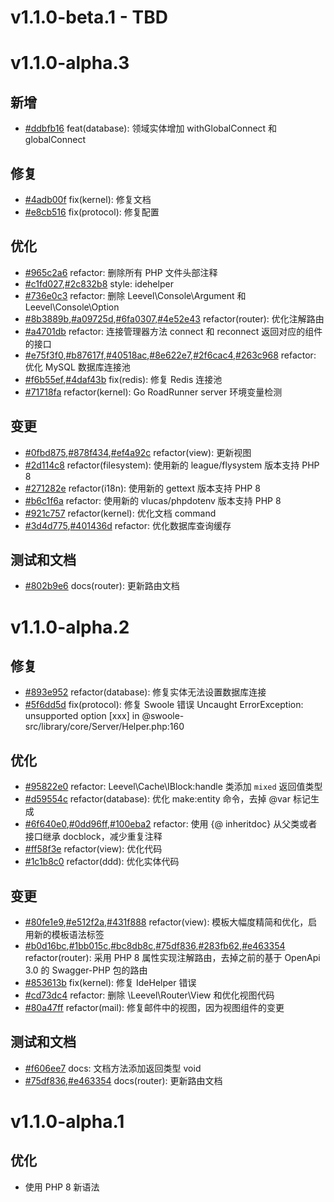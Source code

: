 # v1.1.0-beta.1 - TBD

# v1.1.0-alpha.3

## 新增

- [#ddbfb16](https://github.com/hunzhiwange/framework/commit/ddbfb16) feat(database): 领域实体增加 withGlobalConnect 和 globalConnect

## 修复

- [#4adb00f](https://github.com/hunzhiwange/framework/commit/4adb00f) fix(kernel): 修复文档
- [#e8cb516](https://github.com/hunzhiwange/framework/commit/e8cb516) fix(protocol): 修复配置

## 优化

- [#965c2a6](https://github.com/hunzhiwange/framework/commit/965c2a6) refactor: 删除所有 PHP 文件头部注释
- [#c1fd027](https://github.com/hunzhiwange/framework/commit/c1fd027),[#2c832b8](https://github.com/hunzhiwange/framework/commit/2c832b8) style: idehelper
- [#736e0c3](https://github.com/hunzhiwange/framework/commit/736e0c3) refactor: 删除 Leevel\Console\Argument 和 Leevel\Console\Option
- [#8b3889b](https://github.com/hunzhiwange/framework/commit/8b3889b),[#a09725d](https://github.com/hunzhiwange/framework/commit/a09725d),[#6fa0307](https://github.com/hunzhiwange/framework/commit/6fa0307),[#4e52e43](https://github.com/hunzhiwange/framework/commit/4e52e43) refactor(router): 优化注解路由
- [#a4701db](https://github.com/hunzhiwange/framework/commit/a4701db) refactor: 连接管理器方法 connect 和 reconnect 返回对应的组件的接口
- [#e75f3f0](https://github.com/hunzhiwange/framework/commit/e75f3f0),[#b87617f](https://github.com/hunzhiwange/framework/commit/b87617f),[#40518ac](https://github.com/hunzhiwange/framework/commit/40518ac),[#8e622e7](https://github.com/hunzhiwange/framework/commit/8e622e7),[#2f6cac4](https://github.com/hunzhiwange/framework/commit/2f6cac4),[#263c968](https://github.com/hunzhiwange/framework/commit/263c968) refactor: 优化 MySQL 数据库连接池
- [#f6b55ef](https://github.com/hunzhiwange/framework/commit/f6b55ef),[#4daf43b](https://github.com/hunzhiwange/framework/commit/4daf43b) fix(redis): 修复 Redis 连接池
- [#71718fa](https://github.com/hunzhiwange/framework/commit/71718fa) refactor(kernel): Go RoadRunner server 环境变量检测

## 变更 

- [#0fbd875](https://github.com/hunzhiwange/framework/commit/0fbd875),[#878f434](https://github.com/hunzhiwange/framework/commit/878f434),[#ef4a92c](https://github.com/hunzhiwange/framework/commit/ef4a92c) refactor(view): 更新视图
- [#2d114c8](https://github.com/hunzhiwange/framework/commit/2d114c8) refactor(filesystem): 使用新的 league/flysystem 版本支持 PHP 8
- [#271282e](https://github.com/hunzhiwange/framework/commit/271282e) refactor(i18n): 使用新的 gettext 版本支持 PHP 8
- [#b6c1f6a](https://github.com/hunzhiwange/framework/commit/b6c1f6a) refactor: 使用新的 vlucas/phpdotenv 版本支持 PHP 8
- [#921c757](https://github.com/hunzhiwange/framework/commit/921c757) refactor(kernel): 优化文档 command
- [#3d4d775](https://github.com/hunzhiwange/framework/commit/3d4d775),[#401436d](https://github.com/hunzhiwange/framework/commit/401436d) refactor: 优化数据库查询缓存

## 测试和文档

- [#802b9e6](https://github.com/hunzhiwange/framework/commit/802b9e6) docs(router): 更新路由文档 

# v1.1.0-alpha.2

## 修复

- [#893e952](https://github.com/hunzhiwange/framework/commit/893e952) refactor(database): 修复实体无法设置数据库连接
- [#5f6dd5d](https://github.com/hunzhiwange/framework/commit/5f6dd5d) fix(protocol): 修复 Swoole 错误 Uncaught ErrorException: unsupported option [xxx] in @swoole-src/library/core/Server/Helper.php:160

## 优化

- [#95822e0](https://github.com/hunzhiwange/framework/commit/0dd96ff) refactor: Leevel\Cache\IBlock:handle 类添加 `mixed` 返回值类型
- [#d59554c](https://github.com/hunzhiwange/framework/commit/d59554c) refactor(database): 优化 make:entity 命令，去掉 @var 标记生成
- [#6f640e0](https://github.com/hunzhiwange/framework/commit/6f640e0),[#0dd96ff](https://github.com/hunzhiwange/framework/commit/0dd96ff),[#100eba2](https://github.com/hunzhiwange/framework/commit/100eba2) refactor: 使用 {@ inheritdoc} 从父类或者接口继承 docblock，减少重复注释
- [#ff58f3e](https://github.com/hunzhiwange/framework/commit/ff58f3e) refactor(view): 优化代码
- [#1c1b8c0](https://github.com/hunzhiwange/framework/commit/1c1b8c0) refactor(ddd): 优化实体代码

## 变更

- [#80fe1e9](https://github.com/hunzhiwange/framework/commit/80fe1e9),[#e512f2a](https://github.com/hunzhiwange/framework/commit/e512f2a),[#431f888](https://github.com/hunzhiwange/framework/commit/431f888) refactor(view): 模板大幅度精简和优化，启用新的模板语法标签
- [#b0d16bc](https://github.com/hunzhiwange/framework/commit/b0d16bc),[#1bb015c](https://github.com/hunzhiwange/framework/commit/1bb015c),[#bc8db8c](https://github.com/hunzhiwange/framework/commit/bc8db8c),[#75df836](https://github.com/hunzhiwange/framework/commit/75df836),[#283fb62](https://github.com/hunzhiwange/framework/commit/283fb62),[#e463354](https://github.com/hunzhiwange/framework/commit/e463354) refactor(router): 采用 PHP 8 属性实现注解路由，去掉之前的基于 OpenApi 3.0 的 Swagger-PHP 包的路由
- [#853613b](https://github.com/hunzhiwange/framework/commit/853613b) fix(kernel): 修复 IdeHelper 错误
- [#cd73dc4](https://github.com/hunzhiwange/framework/commit/cd73dc4) refactor: 删除 \Leevel\Router\View 和优化视图代码
- [#80a47ff](https://github.com/hunzhiwange/framework/commit/80a47ff) refactor(mail): 修复邮件中的视图，因为视图组件的变更

## 测试和文档

- [#f606ee7](https://github.com/hunzhiwange/framework/commit/f606ee7) docs: 文档方法添加返回类型 void
- [#75df836](https://github.com/hunzhiwange/framework/commit/75df836),[#e463354](https://github.com/hunzhiwange/framework/commit/e463354) docs(router): 更新路由文档

# v1.1.0-alpha.1

## 优化 

- 使用 PHP 8 新语法